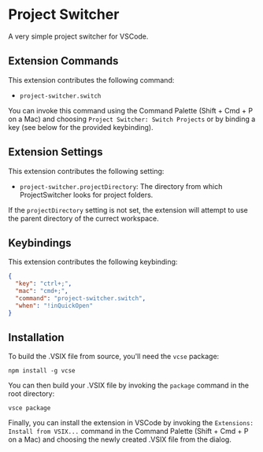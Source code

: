 # Project Switcher

A very simple project switcher for VSCode.

## Extension Commands

This extension contributes the following command:
- `project-switcher.switch`

You can invoke this command using the Command Palette (Shift + Cmd + P on a Mac) and choosing `Project Switcher: Switch Projects` or by binding a key (see below for the provided keybinding).

## Extension Settings

This extension contributes the following setting:

- `project-switcher.projectDirectory`: The directory from which ProjectSwitcher looks for project folders.

If the `projectDirectory` setting is not set, the extension will attempt to use the parent directory of the currect workspace.

## Keybindings

This extension contributes the following keybinding:

```json
{
  "key": "ctrl+;",
  "mac": "cmd+;",
  "command": "project-switcher.switch",
  "when": "!inQuickOpen"
}
```

## Installation

To build the .VSIX file from source, you'll need the `vcse` package:
```
npm install -g vcse
```
You can then build your .VSIX file by invoking the `package` command in the root directory:
```
vsce package
```

Finally, you can install the extension in VSCode by invoking the `Extensions: Install from VSIX...` command in the Command Palette (Shift + Cmd + P on a Mac) and choosing the newly created .VSIX file from the dialog.
